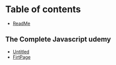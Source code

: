 # Table of contents

* [ReadMe](README.md)

## The Complete Javascript udemy

* [Untitled](the-complete-javascript-udemy/untitled.md)
* [FirtPage](the-complete-javascript-udemy/firtpage.md)

